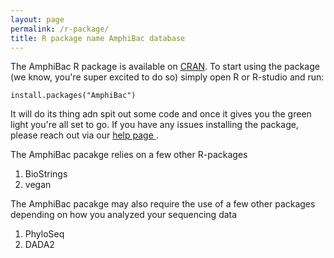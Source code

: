 ```yaml
---
layout: page
permalink: /r-package/
title: R package name AmphiBac database
---
```


The AmphiBac R package is available on <a href="Link to Package"> CRAN</a>. To start using the package (we know, you're super excited to do so) simply open R or R-studio and run:

```
install.packages("AmphiBac")
```

It will do its thing adn spit out some code and once it gives you the green light you're all set to go. If you have any issues installing the package, please reach out via our <a href="https://pattyjk.github.io/help/">help page </a>.

The AmphiBac pacakge relies on a few other R-packages

<ol>
  <li>BioStrings</li>
  <li>vegan</li>
</ol>
  
  The AmphiBac pacakge may also require the use of a few other packages depending on how you analyzed your sequencing data
  
  <ol>
  <li>PhyloSeq</li>
  <li>DADA2</li>
 </ol>
